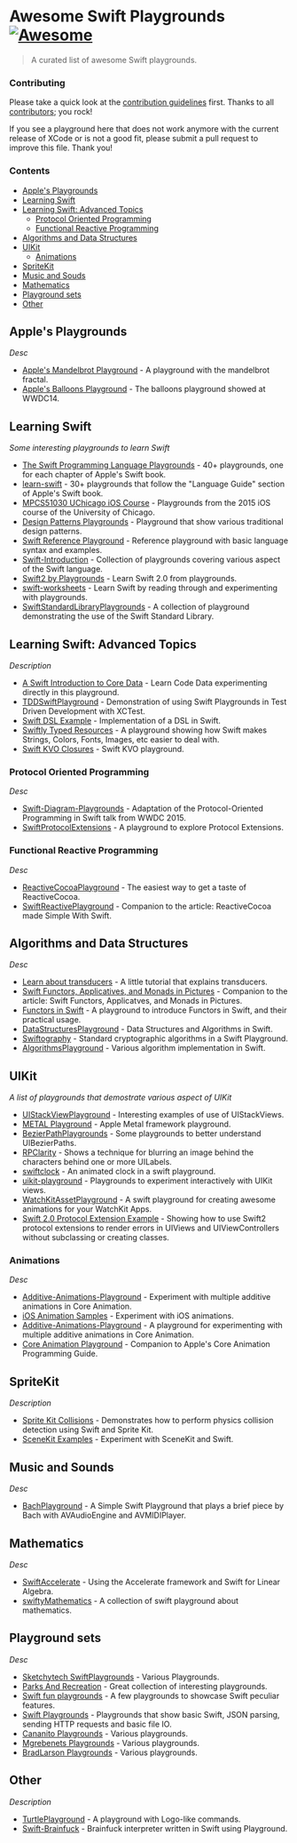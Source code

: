 # Awesome Swift Playgrounds [![Awesome](https://cdn.rawgit.com/sindresorhus/awesome/d7305f38d29fed78fa85652e3a63e154dd8e8829/media/badge.svg)](https://github.com/sindresorhus/awesome)
> A curated list of awesome Swift playgrounds.
    
### Contributing

Please take a quick look at the [contribution guidelines](https://github.com/uraimo/awesome-swift-playgrounds/blob/master/CONTRIBUTING.md) first. Thanks to all [contributors](https://github.com/uraimo/awesome-swift-playgrounds/graphs/contributors); you rock!

If you see a playground here that does not work anymore with the current release of XCode or is not a good fit, please submit a pull request to improve this file. Thank you!

### Contents

- [Apple's Playgrounds](#apple)
- [Learning Swift](#learning)
- [Learning Swift: Advanced Topics](#advanced)
  - [Protocol Oriented Programming](#prot)
  - [Functional Reactive Programming](#frp)
- [Algorithms and Data Structures](#algos)
- [UIKit](#uikit)
  - [Animations](#anim)
- [SpriteKit](#sprite)
- [Music and Souds](#music)
- [Mathematics](#math)
- [Playground sets](#sets)
- [Other](#other)


## Apple's Playgrounds
*Desc*

* [Apple's Mandelbrot Playground](https://developer.apple.com/swift/blog/downloads/Mandelbrot.zip) - A playground with the mandelbrot fractal.
* [Apple's Balloons Playground](https://developer.apple.com/swift/blog/downloads/Balloons.zip) - The balloons playground showed at WWDC14.


## Learning Swift
*Some interesting playgrounds to learn Swift*

* [The Swift Programming Language Playgrounds](https://github.com/danielpi/Swift-Playgrounds) - 40+ playgrounds, one for each chapter of Apple's Swift book.
* [learn-swift](https://github.com/nettlep/learn-swift) - 30+ playgrounds that follow the "Language Guide" section of Apple's Swift book.
* [MPCS51030 UChicago iOS Course](https://github.com/uchicago-mobi/MPCS51032-2015-Spring-Playgrounds) - Playgrounds from the 2015 iOS course of the University of Chicago.
* [Design Patterns Playgrounds](https://github.com/ihrd/Design-Patterns-Playground) - Playground that show various traditional design patterns.
* [Swift Reference Playground](https://github.com/sivragav/swift-reference-pg) - Reference playground with basic language syntax and examples.
* [Swift-Introduction](https://github.com/cnoon/Swift-Introduction) - Collection of playgrounds covering various aspect of the Swift language.
* [Swift2 by Playgrounds](https://github.com/developerY/Swift2_Playgrounds) - Learn Swift 2.0 from playgrounds.
* [swift-worksheets](https://github.com/austinzheng/swift-worksheets) - Learn Swift by reading through and experimenting with playgrounds.
* [SwiftStandardLibraryPlaygrounds](https://github.com/iosdevzone/SwiftStandardLibraryPlaygrounds) - A collection of playground demonstrating the use of the Swift Standard Library.

## Learning Swift: Advanced Topics
*Description*

* [A Swift Introduction to Core Data](https://github.com/andyshep/CoreDataPlayground) - Learn Code Data experimenting directly in this playground.
* [TDDSwiftPlayground](https://github.com/sshrpe/TDDSwiftPlayground) - Demonstration of using Swift Playgrounds in Test Driven Development with XCTest.
* [Swift DSL Example](https://github.com/cfdrake/swift-dsl-example) - Implementation of a DSL in Swift.
* [Swiftly Typed Resources](https://github.com/jstart/Swiftly-Typed-Resources) - A playground showing how Swift makes Strings, Colors, Fonts, Images, etc easier to deal with.
* [Swift KVO Closures](https://github.com/rectalogic/KVOPlayground) - Swift KVO playground.

### Protocol Oriented Programming
*Desc*

* [Swift-Diagram-Playgrounds](https://github.com/alskipp/Swift-Diagram-Playgrounds) - Adaptation of the Protocol-Oriented Programming in Swift talk from WWDC 2015.
* [SwiftProtocolExtensions](https://github.com/davidahouse/SwiftProtocolExtensions) - A playground to explore Protocol Extensions.

### Functional Reactive Programming
*Desc*

* [ReactiveCocoaPlayground](https://github.com/nikita-leonov/ReactiveCocoaPlayground) - The easiest way to get a taste of ReactiveCocoa.
* [SwiftReactivePlayground](https://github.com/ColinEberhardt/SwiftReactivePlayground) - Companion to the article: ReactiveCocoa made Simple With Swift.

## Algorithms and Data Structures
*Desc*

* [Learn about transducers](https://github.com/mbrandonw/learn-transducers-playground) - A little tutorial that explains transducers.
* [Swift Functors, Applicatives, and Monads in Pictures](https://github.com/mokacoding/Swift-Functors-Applicative-Monads-In-Pictures-Playground) - Companion to the article: Swift Functors, Applicatves, and Monads in Pictures.
* [Functors in Swift](https://github.com/mokagio/Swift-Functor-Introduction-Playground) - A playground to introduce Functors in Swift, and their practical usage.
* [DataStructuresPlayground](https://github.com/oliverfoggin/DataStructuresPlayground) - Data Structures and Algorithms in Swift.
* [Swiftography](https://github.com/sketchytech/Swiftography) - Standard cryptographic algorithms in a Swift Playground.
* [AlgorithmsPlayground](https://github.com/ashokgelal/AlgorithmsPlayground) - Various algorithm implementation in Swift.
 
## UIKit
*A list of playgrounds that demostrate various aspect of UIKit*

* [UIStackViewPlayground](https://github.com/dasdom/UIStackViewPlayground) - Interesting examples of use of UIStackViews.                                                    
* [METAL Playground](https://github.com/haawa799/METAL_Playground) - Apple Metal framework playground.
* [BezierPathPlaygrounds](https://github.com/DigitalLeaves/BezierPathPlaygrounds) - Some playgrounds to better understand UIBezierPaths.
* [RPClarity](https://github.com/RobotsAndPencils/RPClarity) - Shows a technique for blurring an image behind the characters behind one or more UILabels.
* [swiftclock](https://github.com/nickoneill/swiftclock) - An animated clock in a swift playground.
* [uikit-playground](https://github.com/ralfebert/uikit-playground) - Playgrounds to experiment interactively with UIKit views.
* [WatchKitAssetPlayground](https://github.com/cwimberger/WatchKitAssetPlayground) - A swift playground for creating awesome animations for your WatchKit Apps.
* [Swift 2.0 Protocol Extension Example](https://github.com/jhurray/Swift2-Protocol-Extension-Example) - Showing how to use Swift2 protocol extensions to render errors in UIViews and UIViewControllers without subclassing or creating classes.

### Animations
*Desc*

* [Additive-Animations-Playground](https://github.com/d-ronnqvist/Additive-Animations-Playground) - Experiment with multiple additive animations in Core Animation.
* [iOS Animation Samples](https://github.com/JakeLin/iOSAnimationSample) - Experiment with iOS animations.
* [Additive-Animations-Playground](https://github.com/d-ronnqvist/Additive-Animations-Playground) - A playground for experimenting with multiple additive animations in Core Animation.
* [Core Animation Playground](https://github.com/knightsc/CoreAnimationPlayground) - Companion to Apple's Core Animation Programming Guide.

## SpriteKit
*Description*

* [Sprite Kit Collisions](https://github.com/jaredmpayne/Sprite-Kit-Collisions-Playground) - Demonstrates how to perform physics collision detection using Swift and Sprite Kit.
* [SceneKit Examples](https://github.com/UCh/swift-scene-kit-playgrounds) - Experiment with SceneKit and Swift.

## Music and Sounds
*Desc*

* [BachPlayground](https://github.com/dreamwieber/BachPlayground) - A Simple Swift Playground that plays a brief piece by Bach with AVAudioEngine and AVMIDIPlayer.

## Mathematics
*Desc*

* [SwiftAccelerate](https://github.com/haginile/SwiftAccelerate) - Using the Accelerate framework and Swift for Linear Algebra.
* [swiftyMathematics](https://github.com/DylanModesitt/swiftyMathematics) - A collection of swift playground about mathematics.

## Playground sets
*Desc*

* [Sketchytech SwiftPlaygrounds](https://github.com/sketchytech/SwiftPlaygrounds) - Various Playgrounds.
* [Parks And Recreation](https://github.com/zwaldowski/ParksAndRecreation) - Great collection of interesting playgrounds.
* [Swift fun playgrounds](https://github.com/madbat/Swift-fun-playgrounds) - A few playgrounds to showcase Swift peculiar features.
* [Swift Playgrounds](https://github.com/dmikusa/swift_playgrounds) - Playgrounds that show basic Swift, JSON parsing, sending HTTP requests and basic file IO.
* [Cananito Playgrounds](https://github.com/Cananito/Playgrounds) - Various playgrounds.
* [Mgrebenets Playgrounds](https://) - Various playgrounds.
* [BradLarson Playgrounds](https://github.com/BradLarson/PersonalSwiftPlaygrounds) - Various playgrounds.

## Other
*Description*

* [TurtlePlayground](https://github.com/dimsumthinking/TurtlePlayground) - A playground with Logo-like commands.
* [Swift-Brainfuck](https://github.com/xavieryao/Swift-Brainfuck) - Brainfuck interpreter written in Swift using Playground.
